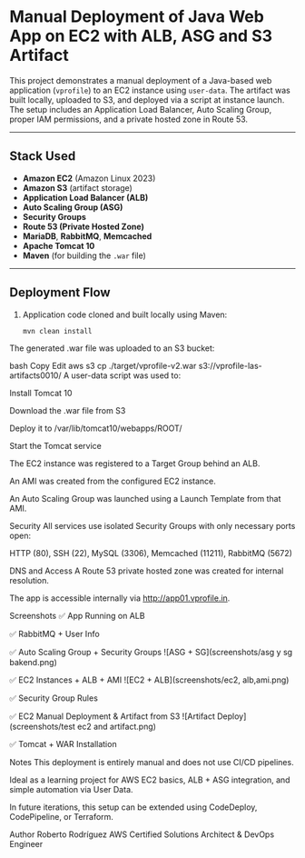 # Manual Deployment of Java Web App on EC2 with ALB, ASG and S3 Artifact

This project demonstrates a manual deployment of a Java-based web application (`vprofile`) to an EC2 instance using `user-data`. The artifact was built locally, uploaded to S3, and deployed via a script at instance launch. The setup includes an Application Load Balancer, Auto Scaling Group, proper IAM permissions, and a private hosted zone in Route 53.

---

## Stack Used

- **Amazon EC2** (Amazon Linux 2023)
- **Amazon S3** (artifact storage)
- **Application Load Balancer (ALB)**
- **Auto Scaling Group (ASG)**
- **Security Groups**
- **Route 53 (Private Hosted Zone)**
- **MariaDB**, **RabbitMQ**, **Memcached**
- **Apache Tomcat 10**
- **Maven** (for building the `.war` file)

---

##  Deployment Flow

1. Application code cloned and built locally using Maven:
   ```bash
   mvn clean install
The generated .war file was uploaded to an S3 bucket:

bash
Copy
Edit
aws s3 cp ./target/vprofile-v2.war s3://vprofile-las-artifacts0010/
A user-data script was used to:

Install Tomcat 10

Download the .war file from S3

Deploy it to /var/lib/tomcat10/webapps/ROOT/

Start the Tomcat service

The EC2 instance was registered to a Target Group behind an ALB.

An AMI was created from the configured EC2 instance.

An Auto Scaling Group was launched using a Launch Template from that AMI.

 Security
All services use isolated Security Groups with only necessary ports open:

HTTP (80), SSH (22), MySQL (3306), Memcached (11211), RabbitMQ (5672)

 DNS and Access
A Route 53 private hosted zone was created for internal resolution.

The app is accessible internally via http://app01.vprofile.in.

 Screenshots
✅ App Running on ALB

✅ RabbitMQ + User Info

✅ Auto Scaling Group + Security Groups
![ASG + SG](screenshots/asg y sg bakend.png)

✅ EC2 Instances + ALB + AMI
![EC2 + ALB](screenshots/ec2, alb,ami.png)

✅ Security Group Rules

✅ EC2 Manual Deployment & Artifact from S3
![Artifact Deploy](screenshots/test ec2 and artifact.png)

✅ Tomcat + WAR Installation

 Notes
This deployment is entirely manual and does not use CI/CD pipelines.

Ideal as a learning project for AWS EC2 basics, ALB + ASG integration, and simple automation via User Data.

In future iterations, this setup can be extended using CodeDeploy, CodePipeline, or Terraform.

 Author
Roberto Rodríguez
AWS Certified Solutions Architect & DevOps Engineer
